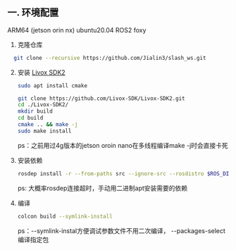 ## 一.  环境配置
ARM64 (jetson orin nx)
ubuntu20.04
ROS2 foxy
1. 克隆仓库
   
  ```sh
    git clone --recursive https://github.com/Jialin3/slash_ws.git
  ```
2. 安装 [Livox SDK2](https://github.com/Livox-SDK/Livox-SDK2)
   
    ```sh
    sudo apt install cmake
    ```

    ```sh
    git clone https://github.com/Livox-SDK/Livox-SDK2.git
    cd ./Livox-SDK2/
    mkdir build
    cd build
    cmake .. && make -j
    sudo make install
    ```
    ps：之前用过4g版本的jetson oroin nano在多线程编译make -j时会直接卡死

3. 安装依赖
    ```sh
    rosdep install -r --from-paths src --ignore-src --rosdistro $ROS_DISTRO -y
    ```
    ps: 大概率rosdep连接超时，手动用二进制apt安装需要的依赖

4. 编译

    ```sh
    colcon build --symlink-install
    ```
    ps：--symlink-instal方便调试参数文件不用二次编译，
        --packages-select编译指定包

